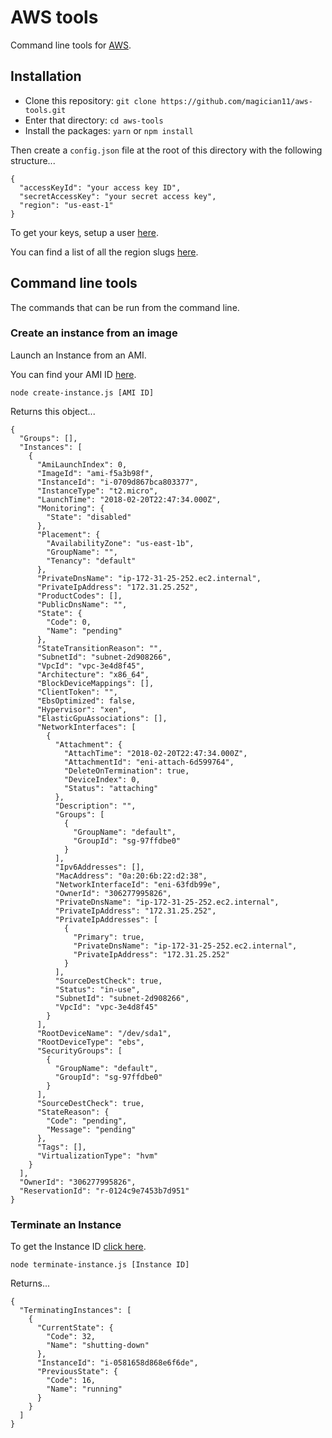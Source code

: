 # AWS tools

Command line tools for [AWS](https://aws.amazon.com/).

## Installation

* Clone this repository: `git clone https://github.com/magician11/aws-tools.git`
* Enter that directory: `cd aws-tools`
* Install the packages: `yarn` or `npm install`

Then create a `config.json` file at the root of this directory with the
following structure...

```
{
  "accessKeyId": "your access key ID",
  "secretAccessKey": "your secret access key",
  "region": "us-east-1"
}
```

To get your keys, setup a user
[here](https://console.aws.amazon.com/iam/home#/users).

You can find a list of all the region slugs
[here](https://docs.aws.amazon.com/general/latest/gr/rande.html#apigateway_region).

## Command line tools

The commands that can be run from the command line.

### Create an instance from an image

Launch an Instance from an AMI.

You can find your AMI ID
[here](https://console.aws.amazon.com/ec2/v2/home?Images).

`node create-instance.js [AMI ID]`

Returns this object...

```
{
  "Groups": [],
  "Instances": [
    {
      "AmiLaunchIndex": 0,
      "ImageId": "ami-f5a3b98f",
      "InstanceId": "i-0709d867bca803377",
      "InstanceType": "t2.micro",
      "LaunchTime": "2018-02-20T22:47:34.000Z",
      "Monitoring": {
        "State": "disabled"
      },
      "Placement": {
        "AvailabilityZone": "us-east-1b",
        "GroupName": "",
        "Tenancy": "default"
      },
      "PrivateDnsName": "ip-172-31-25-252.ec2.internal",
      "PrivateIpAddress": "172.31.25.252",
      "ProductCodes": [],
      "PublicDnsName": "",
      "State": {
        "Code": 0,
        "Name": "pending"
      },
      "StateTransitionReason": "",
      "SubnetId": "subnet-2d908266",
      "VpcId": "vpc-3e4d8f45",
      "Architecture": "x86_64",
      "BlockDeviceMappings": [],
      "ClientToken": "",
      "EbsOptimized": false,
      "Hypervisor": "xen",
      "ElasticGpuAssociations": [],
      "NetworkInterfaces": [
        {
          "Attachment": {
            "AttachTime": "2018-02-20T22:47:34.000Z",
            "AttachmentId": "eni-attach-6d599764",
            "DeleteOnTermination": true,
            "DeviceIndex": 0,
            "Status": "attaching"
          },
          "Description": "",
          "Groups": [
            {
              "GroupName": "default",
              "GroupId": "sg-97ffdbe0"
            }
          ],
          "Ipv6Addresses": [],
          "MacAddress": "0a:20:6b:22:d2:38",
          "NetworkInterfaceId": "eni-63fdb99e",
          "OwnerId": "306277995826",
          "PrivateDnsName": "ip-172-31-25-252.ec2.internal",
          "PrivateIpAddress": "172.31.25.252",
          "PrivateIpAddresses": [
            {
              "Primary": true,
              "PrivateDnsName": "ip-172-31-25-252.ec2.internal",
              "PrivateIpAddress": "172.31.25.252"
            }
          ],
          "SourceDestCheck": true,
          "Status": "in-use",
          "SubnetId": "subnet-2d908266",
          "VpcId": "vpc-3e4d8f45"
        }
      ],
      "RootDeviceName": "/dev/sda1",
      "RootDeviceType": "ebs",
      "SecurityGroups": [
        {
          "GroupName": "default",
          "GroupId": "sg-97ffdbe0"
        }
      ],
      "SourceDestCheck": true,
      "StateReason": {
        "Code": "pending",
        "Message": "pending"
      },
      "Tags": [],
      "VirtualizationType": "hvm"
    }
  ],
  "OwnerId": "306277995826",
  "ReservationId": "r-0124c9e7453b7d951"
}
```

### Terminate an Instance

To get the Instance ID
[click here](https://console.aws.amazon.com/ec2/v2/home#Instances).

`node terminate-instance.js [Instance ID]`

Returns...

```
{
  "TerminatingInstances": [
    {
      "CurrentState": {
        "Code": 32,
        "Name": "shutting-down"
      },
      "InstanceId": "i-0581658d868e6f6de",
      "PreviousState": {
        "Code": 16,
        "Name": "running"
      }
    }
  ]
}
```
